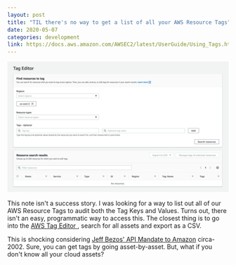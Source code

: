 ```yaml
---
layout: post
title: "TIL there's no way to get a list of all your AWS Resource Tags"
date: 2020-05-07
categories: development
link: https://docs.aws.amazon.com/AWSEC2/latest/UserGuide/Using_Tags.html
---
```


![AWS Tag Editor](/images/2020/05/07/aws-tag-editor.png)

This note isn't a success story.
I was looking for a way to list out all of our AWS Resource Tags to audit both the Tag Keys and Values.
Turns out, there isn't an easy, programmatic way to access this.
The closest thing is to go into the [AWS Tag Editor ](https://docs.aws.amazon.com/ARG/latest/userguide/tag-editor.html), search for all assets and export as a CSV.

This is shocking considering [Jeff Bezos' API Mandate to Amazon](https://gigaom.com/2011/10/12/419-the-biggest-thing-amazon-got-right-the-platform/) circa-2002.
Sure, you can get tags by going asset-by-asset.
But, what if you don't know all your cloud assets?
